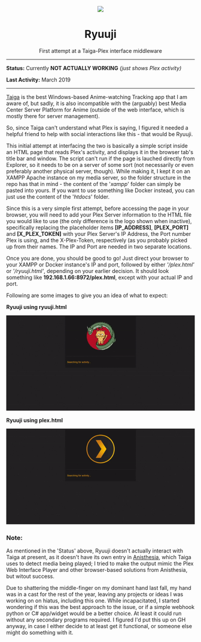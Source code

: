 <p align="center">
 <img src="https://i.imgur.com/jNiKbgl.png">
</p>
<h1 align="center">Ryuuji</h1>

<p align="center">
First attempt at a Taiga-Plex interface middleware</p>

_____

**Status:** Currently **NOT ACTUALLY WORKING** _(just shows Plex activity)_

**Last Activity:** March 2019
_____

[Taiga](https://github.com/erengy/taiga) is the best Windows-based Anime-watching Tracking app that I am aware of, but sadly, it is also incompatible with the (arguably) best Media Center Server Platform for Anime (outside of the web interface, which is mostly there for server management).

So, since Taiga can't understand what Plex is saying, I figured it needed a helpful friend to help with social interactions like this - that would be Ryuuji.


This initial attempt at interfacing the two is basically a simple script inside an HTML page that reads Plex's activity, and displays it in the browser tab's title bar and window. The script can't run if the page is lauched directly from Explorer, so it needs to be on a server of some sort (not necessarily or even preferably another physical server, though). While making it, I kept it on an XAMPP Apache instance on my media server, so the folder structure in the repo has that in mind - the content of the '_xampp_' folder can simply be pasted into yours. If you want to use something like Docker instead, you can just use the content of the '_htdocs_' folder.

Since this is a very simple first attempt, before accessing the page in your browser, you will need to add your Plex Server information to the HTML file you would like to use (the only difference is the logo shown when inactive), specifically replacing the placeholder items **[IP_ADDRESS]**, **[PLEX_PORT]** and **[X_PLEX_TOKEN]** with your Plex Server's IP Address, the Port number Plex is using, and the X-Plex-Token, respectively (as you probably picked up from their names. The IP and Port are needed in two separate locations.

Once you are done, you should be good to go! Just direct your browser to your XAMPP or Docker instance's IP and port, followed by either _'/plex.html'_ or _'/ryuuji.html'_, depending on your earlier decision. It should look something like **192.168.1.66:8972/plex.html**, except with your actual IP and port.


Following are some images to give you an idea of what to expect:


**Ryuuji using ryuuji.html**

![GIF of Ryuuji loading and showing status using ryuuji.html](ryuuji-html.gif)


**Ryuuji using plex.html**

![GIF of Ryuuji loading and showing status using plex.html](plex-html.gif)


### Note:
As mentioned in the 'Status' above, Ryuuji doesn't actually interact with Taiga at present, as it doesn't have its own entry in [Anisthesia](https://github.com/erengy/anisthesia), which Taiga uses to detect media being played; I tried to make the output mimic the Plex Web Interface Player and other browser-based solutions from Anisthesia, but witout success.

Due to shattering the middle-finger on my dominant hand last fall, my hand was in a cast for the rest of the year, leaving any projects or ideas I was working on on hiatus, including this one. While incapacitated, I started wondering if this was the best approach to the issue, or if a simple webhook python or C# app/widget would be a better choice. At least it could run without any secondary programs required. I figured I'd put this up on GH anyway, in case I either decide to at least get it functional, or someone else might do something with it.
